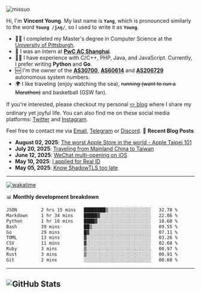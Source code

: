 <p align="left"> <img src="https://komarev.com/ghpvc/?username=missuo&label=Profile%20views&color=0e75b6&style=flat" alt="missuo" /> </p>

Hi, I'm **Vincent Young**. My last name is **`Yang`**, which is pronounced similarly to the word **`Young /jʌŋ/`**, so I used to write it as **`Young`**.

- 👨‍🎓 I completed my Master's degree in Computer Science at the [University of Pittsburgh](https://www.pitt.edu).
- 💼 I was an intern at **[PwC AC Shanghai](https://www.linkedin.com/company/pwc-ac-shanghai/)**.
- 👨‍💻 I have experience with C/C++, PHP, Java, and JavaScript. Currently, I prefer writing **Python** and **Go**.
- 🆕 I'm the owner of the **[AS30700](https://bgp.tools/as/30700)**, **[AS60614](https://bgp.tools/as/60614)** and **[AS206729](https://bgp.tools/as/206729)** autonomous system numbers.
- 🌍 I like traveling (enjoy watching the sea), ~~running (want to run a Marathon)~~ and basketball (GSW fan).

If you're interested, please checkout my personal [✏️ blog](https://missuo.me/) where I share my ordinary yet joyful life. You can also find me on these social media platforms: [Twitter](https://twitter.com/m1ssuo) and [Instagram](https://www.instagram.com/missuo.me).

Feel free to contact me via <a href="mailto:me@owo.nz">Email</a>, [Telegram](https://t.me/missuo) or [Discord](https://discordapp.com/users/missuo#7448).
📝 **Recent Blog Posts**
- **August 02, 2025**: [The worst Apple Store in the world - Apple Taipei 101](https://missuo.me/posts/taipei-101-apple-store/)
- **July 20, 2025**: [Traveling from Mainland China to Taiwan](https://missuo.me/posts/china-to-taiwan/)
- **June 12, 2025**: [WeChat multi-opening on iOS](https://missuo.me/posts/wechat-ios-multi-open/)
- **May 10, 2025**: [I applied for Real ID](https://missuo.me/posts/real-id/)
- **May 05, 2025**: [Know ShadowTLS too late](https://missuo.me/posts/shadowtls/)

-------

[![wakatime](https://wakatime.com/badge/user/c13cd961-40ca-417a-afb6-1f9ea8ac295c.svg)](https://wakatime.com/@missuo)

📊 **Monthly development breakdown**
<!--START_SECTION:waka-->

```txt
JSON         2 hrs 15 mins   ████████▒░░░░░░░░░░░░░░░░   32.78 %
Markdown     1 hr 34 mins    █████▓░░░░░░░░░░░░░░░░░░░   22.86 %
Python       1 hr 16 mins    ████▓░░░░░░░░░░░░░░░░░░░░   18.60 %
Bash         39 mins         ██▒░░░░░░░░░░░░░░░░░░░░░░   09.55 %
Go           29 mins         █▓░░░░░░░░░░░░░░░░░░░░░░░   07.11 %
TOML         13 mins         ▓░░░░░░░░░░░░░░░░░░░░░░░░   03.26 %
CSV          11 mins         ▓░░░░░░░░░░░░░░░░░░░░░░░░   02.68 %
Ruby         3 mins          ▒░░░░░░░░░░░░░░░░░░░░░░░░   00.97 %
Rust         3 mins          ▒░░░░░░░░░░░░░░░░░░░░░░░░   00.91 %
Git          2 mins          ░░░░░░░░░░░░░░░░░░░░░░░░░   00.60 %
```

<!--END_SECTION:waka-->

-------

![GitHub Stats](https://github-readme-stats-opal-alpha-76.vercel.app/api?username=missuo&show_icons=true&theme=transparent)
-------

